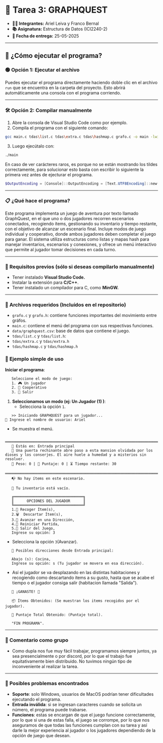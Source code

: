 # 👾 Tarea 3: GRAPHQUEST

* **👨‍💻 Integrantes:** Ariel Leiva y Franco Bernal
* **📚 Asignatura:** Estructura de Datos (ICI2240-2)
* **📅 Fecha de entrega:** 25-05-2025

---

## 🚀 ¿Cómo ejecutar el programa?

### 🟢 Opción 1: Ejecutar el archivo

Puedes ejecutar el programa directamente haciendo doble clic en el archivo `run` que se encuentra en la carpeta del proyecto.
Esto abrirá automáticamente una consola con el programa corriendo.

---

### 🛠️ Opción 2: Compilar manualmente

1. Abre la consola de Visual Studio Code como por ejemplo.
2. Compila el programa con el siguiente comando:

```bash
gcc main.c tdas\list.c tdas\extra.c tdas\hashmap.c grafo.c -o main -lwinmm
```

3. Luego ejecútalo con:

```bash
./main
```

En caso de ver carácteres raros, es porque no se están mostrando los tildes correctamente, para solucionar esto basta con escribir lo siguiente la primera vez antes de ejecturar el programa.

```powershell
$OutputEncoding = [Console]::OutputEncoding = [Text.UTF8Encoding]::new()
```

---

### 📋 ¿Qué hace el programa?

Este programa implementa un juego de aventura por texto llamado GraphQuest, en el que uno o dos jugadores recorren escenarios conectados, recogiendo ítems, gestionando su inventario y tiempo restante, con el objetivo de alcanzar un escenario final. Incluye modos de juego individual y cooperativo, donde ambos jugadores deben completar el juego para ganar. El sistema utiliza estructuras como listas y mapas hash para manejar inventarios, escenarios y conexiones, y ofrece un menú interactivo que permite al jugador tomar decisiones en cada turno.

---

### 🔧 Requisitos previos (sólo si deseas compilarlo manualmente)

- Tener instalado **Visual Studio Code.**
- Instalar la extensión para **C/C++**.
- Tener instalado un compilador para C, como **MinGW.**

---

### 📂 Archivos requeridos (Incluídos en el repositorio)

- `grafo.c` y `grafo.h`: contiene funciones importantes del movimiento entre gráfos.
- `main.c`: contiene el menú del programa con sus respectivas funciones.
- `data/graphquest.csv`: base de datos que contiene el juego.
- `tdas/list.c` y `tdas/list.h`:
- `tdas/extra.c` y `tdas/extra.h`
- `tdas/hashmap.c` y `tdas/hashmap.h`

### 🚀 Ejemplo simple de uso

**Iniciar el programa**:

```bash
   Seleccione el modo de juego:
   1. 🎮 Un jugador
   2. 🤝 Cooperativo
   3. 🚪 Salir
```

1. **Seleccionamos un modo (ej: Un Jugador (1) )**:
   - Selecciona la opción `1`.

```
   >> Iniciando GRAPHQUEST para un jugador...
👤 Ingrese el nombre de usuario: Ariel
```

- Se muestra el menú.

```
   ════════════════════════════════════════════════════════════════════════════════════════
   📍 Estás en: Entrada principal
   📝 Una puerta rechinante abre paso a esta mansion olvidada por los dioses y los conserjes. El aire huele a humedad y a misterios sin resolver.
   🎒 Peso: 0 | 💎 Puntaje: 0 | ⏳ Tiempo restante: 30
   ════════════════════════════════════════════════════════════════════════════════════════
   📭 No hay ítems en este escenario.

   🎒 Tu inventario está vacío.

   ╔════════════════════════════════╗
   ║      OPCIONES DEL JUGADOR      ║
   ╚════════════════════════════════╝
   1.🎁 Recoger Ítem(s),
   2.🗑️  Descartar Ítem(s),
   3.🧭 Avanzar en una Dirección,
   4.🔄 Reiniciar Partida,
   5.🚪 Salir del Juego,
   Ingrese su opción: 3
```

- Selecciona la opción `3`(Avanzar).

```
   📍 Posibles direcciones desde Entrada principal:
  
   Abajo (s): Cocina,
   Ingrese su opción: s (Tu jugador se movera en esa dirección).
```

- Así el jugador se va desplazando en las distintas habitaciones y recogiendo como descartando items a su gusto, hasta que se acabe el tiempo o el jugador consiga salir (habitacion llamada "Salida").

```
   🎉 ¡GANASTE! 🎉

   📦 Ítems Obtenidos: (Se muestran los items recogidos por el jugador).
   
   💎 Puntaje Total Obtenido: (Puntaje total).

   "FIN PROGRAMA".
```

---

### 🔨 Comentario como grupo

- Como dupla nos fue muy fácil trabajar, programamos siempre juntos, ya sea presencialmente o por discord, por lo que el trabajo fue equitativamente bien distribuido. No tuvimos ningún tipo de inconveniente al realizar la tarea.

---

### 🐞 Posibles problemas encontrados

- **Soporte**: solo Windows, usuarios de MacOS podrían tener dificultades ejecutando el programa.
- **Entrada inválida**: si se ingresan caracteres cuando se solicita un número, el programa puede trabarse.
- **Funciones**: estas se encargan de que el juego funcione correctamente, por lo que si una de estas falla, el juego se corrompe, por lo que nos aseguramos de que todas las funciones cumplan con su tarea y así darle la mejor experiencia al jugador o los jugadores dependiendo de la opción de juego que desean.
